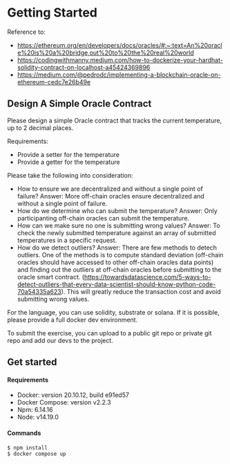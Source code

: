 # Getting Started

Reference to:

- https://ethereum.org/en/developers/docs/oracles/#:~:text=An%20oracle%20is%20a%20bridge,out%20to%20the%20real%20world
- https://codingwithmanny.medium.com/how-to-dockerize-your-hardhat-solidity-contract-on-localhost-a45424369896
- https://medium.com/@pedrodc/implementing-a-blockchain-oracle-on-ethereum-cedc7e26b49e

## Design A Simple Oracle Contract

Please design a simple Oracle contract that tracks the current temperature, up to 2 decimal
places.

Requirements:

- Provide a setter for the temperature
- Provide a getter for the temperature

Please take the following into consideration:

- How to ensure we are decentralized and without a single point of failure?
Answer: More off-chain oracles ensure decentralized and without a single point of failure.
- How do we determine who can submit the temperature?
Answer: Only participanting off-chain oracles can submit the temperature.
- How can we make sure no one is submitting wrong values?
Answer: To check the newly submitted temperature against an array of submitted temperatures in a specific request.
- How do we detect outliers?
Answer: There are few methods to detech outliers. One of the methods is to compute standard deviation (off-chain oracles should have accessed to other off-chain oracles data points) and finding out the outliers at off-chain oracles before submitting to the oracle smart contract. (https://towardsdatascience.com/5-ways-to-detect-outliers-that-every-data-scientist-should-know-python-code-70a54335a623). This will greatly reduce the transaction cost and avoid submitting wrong values.
  
For the language, you can use solidity, substrate or solana. If it is possible, please provide a full docker dev environment.

To submit the exercise, you can upload to a public git repo or private git repo and add our devs to the project.

## Get started

#### Requirements

- Docker: version 20.10.12, build e91ed57
- Docker Compose: version v2.2.3
- Npm: 6.14.16
- Node: v14.19.0

#### Commands

```shell
$ npm install
$ docker compose up
```